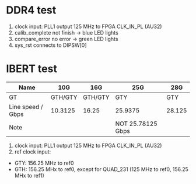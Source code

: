 # DDR4 test

1. clock input: PLL1 output 125 MHz to FPGA CLK_IN_PL (AU32)
2. calib_complete not finish -> blue LED lights
3. compare_error no error -> green LED lights
4. sys_rst connects to DIPSW[0]

# IBERT test

| Name | 10G | 16G | 25G | 28G |
| ---- | --- | --- | --- | --- |
| GT   | GTH/GTY | GTH/GTY | GTY | GTY |
| Line speed / Gbps | 10.3125 | 16.25 | 25.9375 | 28.125 |
| Note | | | NOT 25.78125 Gbps | |


1. clock input: PLL1 output 125 MHz to FPGA CLK_IN_PL (AU32)
2. ref clock input:
* GTY: 156.25 MHz to ref0
* GTH: 156.25 MHx to ref0, except for QUAD_231 (125 MHz to ref0, 156.25 MHx to ref1)